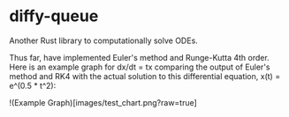 # diffy-queue
Another Rust library to computationally solve ODEs.

Thus far, have implemented Euler's method and Runge-Kutta 4th order. Here is an example graph for dx/dt = tx comparing
the output of Euler's method and RK4 with the actual solution to this differential equation, x(t) = e^(0.5 * t^2):

!(Example Graph)[images/test_chart.png?raw=true]
